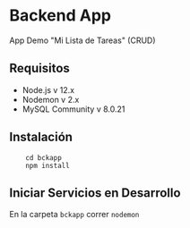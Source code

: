 # Backend App
App Demo "Mi Lista de Tareas" (CRUD)

## Requisitos
- Node.js v 12.x
- Nodemon v 2.x
- MySQL Community v 8.0.21 

## Instalación
```
    cd bckapp
    npm install
```

## Iniciar Servicios en Desarrollo
En la carpeta ```bckapp``` correr ```nodemon```